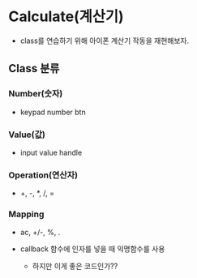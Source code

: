 # Calculate(계산기)
  - class를 연습하기 위해 아이폰 계산기 작동을 재현해보자.

## Class 분류
### Number(숫자)
  - keypad number btn
### Value(값)
  - input value handle
### Operation(연산자)
  - +, -, *, /, =
### Mapping
  - ac, +/-, %, .


- callback 함수에 인자를 넣을 때 익명함수를 사용
    - 하지만 이게 좋은 코드인가??